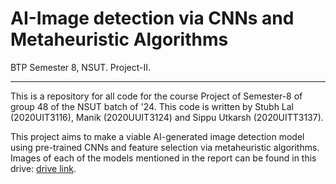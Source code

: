 # AI-Image detection via CNNs and Metaheuristic Algorithms
BTP Semester 8, NSUT. Project-II.
***

This is a repository for all code for the course Project of Semester-8 of group 48 of the NSUT batch of '24. This code is written by Stubh Lal (2020UIT3116), Manik (2020UUIT3124) and Sippu Utkarsh (2020UITT3137).

This project aims to make a viable AI-generated image detection model using pre-trained CNNs and feature selection via metaheuristic algorithms.
Images of each of the models mentioned in the report can be found in this drive: [drive link](https://drive.google.com/drive/folders/15lqHhL4YbiWINfZM3rOD8BLtQmXvcwmV?usp=sharing).

